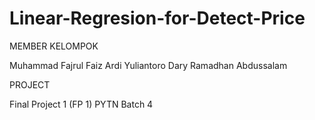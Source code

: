 # Linear-Regresion-for-Detect-Price

MEMBER KELOMPOK

Muhammad Fajrul Faiz
Ardi Yuliantoro
Dary Ramadhan Abdussalam

PROJECT

Final Project 1 (FP 1)
PYTN Batch 4
